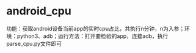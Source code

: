 # android_cpu
功能：获取android设备当前app的实时cpu占比，共执行n分钟，n为入参；环境：python3、adb；运行方法：打开要检验的app，连接adb，执行parse_cpu.py文件即可
